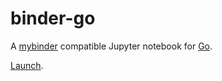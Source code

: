 binder-go
=========

A [mybinder](https://mybinder.org) compatible Jupyter notebook for [Go](https://golang.org).

[Launch](https://mybinder.org/repo/sbinet/binder-go).

